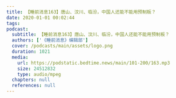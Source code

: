 ```yaml
---
title: 【睡前消息163】唐山、汶川、临汾，中国人还能不能用预制板？
date: 2020-01-01 00:02:44
tags:
podcast:
  subtitle: 【睡前消息163】唐山、汶川、临汾，中国人还能不能用预制板？
  authors: ['《睡前消息》编辑部']
  cover: /podcasts/main/assets/logo.png
  duration: 1021
  media:
    url: https://podstatic.bedtime.news/main/101-200/163.mp3
    size: 24512832
    type: audio/mpeg
  chapters: null
  references: null
---
```

